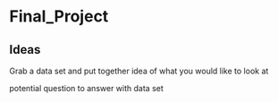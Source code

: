 # Final_Project

## Ideas

Grab a data set and put together idea of what you would like to look at

potential question to answer with data set 
